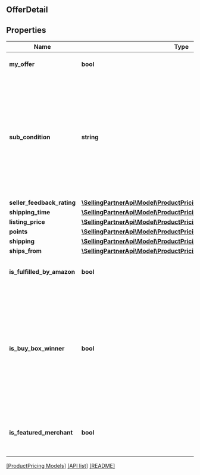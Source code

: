 ## OfferDetail

## Properties

Name | Type | Description | Notes
------------ | ------------- | ------------- | -------------
**my_offer** | **bool** | When true, this is the seller&#39;s offer. | [optional]
**sub_condition** | **string** | The subcondition of the item. Subcondition values: New, Mint, Very Good, Good, Acceptable, Poor, Club, OEM, Warranty, Refurbished Warranty, Refurbished, Open Box, or Other. |
**seller_feedback_rating** | [**\SellingPartnerApi\Model\ProductPricing\SellerFeedbackType**](SellerFeedbackType.md) |  | [optional]
**shipping_time** | [**\SellingPartnerApi\Model\ProductPricing\DetailedShippingTimeType**](DetailedShippingTimeType.md) |  |
**listing_price** | [**\SellingPartnerApi\Model\ProductPricing\MoneyType**](MoneyType.md) |  |
**points** | [**\SellingPartnerApi\Model\ProductPricing\Points**](Points.md) |  | [optional]
**shipping** | [**\SellingPartnerApi\Model\ProductPricing\MoneyType**](MoneyType.md) |  |
**ships_from** | [**\SellingPartnerApi\Model\ProductPricing\ShipsFromType**](ShipsFromType.md) |  | [optional]
**is_fulfilled_by_amazon** | **bool** | When true, the offer is fulfilled by Amazon. |
**is_buy_box_winner** | **bool** | When true, the offer is currently in the Buy Box. There can be up to two Buy Box winners at any time per ASIN, one that is eligible for Prime and one that is not eligible for Prime. | [optional]
**is_featured_merchant** | **bool** | When true, the seller of the item is eligible to win the Buy Box. | [optional]

[[ProductPricing Models]](../) [[API list]](../../Api) [[README]](../../../README.md)
